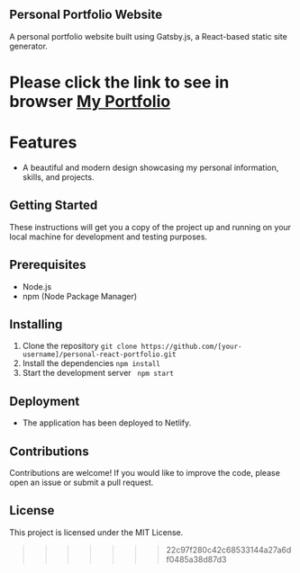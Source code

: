 
## Personal Portfolio Website
A personal portfolio website built using Gatsby.js, a React-based static site generator.
# Please click the link to see in browser [My Portfolio](https://ramesh-portfolio-site.netlify.app)


# Features
- A beautiful and modern design showcasing my personal information, skills, and projects.


## Getting Started
These instructions will get you a copy of the project up and running on your local machine for development and testing purposes.

## Prerequisites
- Node.js
- npm (Node Package Manager)
## Installing
1.  Clone the repository
``
git clone https://github.com/[your-username]/personal-react-portfolio.git
``
2. Install the dependencies
``npm install``
3. Start the development server
``
npm start``

## Deployment
- The application has been deployed to Netlify.

## Contributions
Contributions are welcome! If you would like to improve the code, please open an issue or submit a pull request.

## License
This project is licensed under the MIT License.


>>>>>>> 22c97f280c42c68533144a27a6df0485a38d87d3


